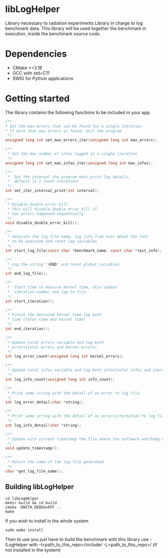 # libLogHelper
Library necessary to radiation experiments
Library in charge to log benchmark data. This library will be used together the benchmark in execution, inside the benchmark source code.

# Dependencies
- CMake >=3.16
- GCC with std=C11
- SWIG for Python applications

# Getting started
The library contains the following functions to be included in your app.
```C
/**
* Set the max errors that can be found for a single iteration
* If more than max errors is found, exit the program
 */
unsigned long int set_max_errors_iter(unsigned long int max_errors);

/**
 * Set the max number of infos logged in a single iteration
 */
unsigned long int set_max_infos_iter(unsigned long int max_infos);

/**
 *  Set the interval the program must print log details,
 *  default is 1 (each iteration)
 */
int set_iter_interval_print(int interval);

/**
 * Disable double error kill
 * this will disable double error kill if
 * two errors happened sequentially
 */
void disable_double_error_kill();

/**
 * Generate the log file name, log info from user about the test
 * to be executed and reset log variables
 */
int start_log_file(const char *benchmark_name, const char *test_info);

/**
 * Log the string "#END" and reset global variables
 */
int end_log_file();

/**
 *  Start time to measure kernel time, also update
 *  iteration number and log to file
 */
int start_iteration();

/**
 * Finish the measured kernel time log both
 * time (total time and kernel time)
 */
int end_iteration();

/**
 * Update total errors variable and log both
 * errors(total errors and kernel errors)
 */
int log_error_count(unsigned long int kernel_errors);

/**
 * Update total infos variable and log both infos(total infos and iteration infos)
 */
int log_info_count(unsigned long int info_count);

/**
 * Print some string with the detail of an error to log file
 */
int log_error_detail(char *string);

/**
 * Print some string with the detail of an error/information to log file
 */
int log_info_detail(char *string);

/**
 * Update with current timestamp the file where the software watchdog watches
 */
void update_timestamp();

/**
 * Return the name of the log file generated
 */
char *get_log_file_name();
```

## Building libLogHelper

```shell
cd libLogHelper
mkdir build && cd build
cmake -DWITH_DEBUG=OFF ..
make
```
If you wish to install in the whole system
```shell
sudo make install
```
Then to use you just have to build the benchmark with this library use -lLogHelper
with -I<path_to_this_repo>/include/ -L<path_to_this_repo>/
(if not installed in the system)
